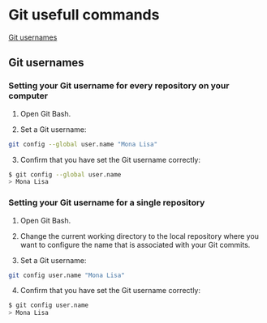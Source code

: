 # Git usefull commands

[Git usernames](https://github.com/JuanDls01/my-nextjs-template/blob/main/docs/git-commands.md#git-usernames)

## Git usernames

### Setting your Git username for every repository on your computer

1. Open Git Bash.

2. Set a Git username:

```bash
git config --global user.name "Mona Lisa"
```

3. Confirm that you have set the Git username correctly:

```bash
$ git config --global user.name
> Mona Lisa
```

### Setting your Git username for a single repository

1. Open Git Bash.

2. Change the current working directory to the local repository where you want to configure the name that is associated with your Git commits.

3. Set a Git username:

```bash
git config user.name "Mona Lisa"
```

4. Confirm that you have set the Git username correctly:

```bash
$ git config user.name
> Mona Lisa
```
